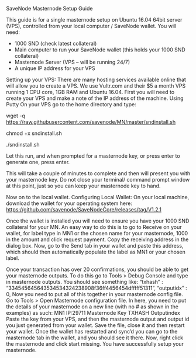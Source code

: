 SaveNode Masternode Setup Guide

This guide is for a single masternode setup on Ubuntu 16.04 64bit server (VPS), controlled from your local computer / SaveNode wallet.
You will need:

- 1000 SND (check latest collateral)
- Main computer to run your SaveNode wallet (this holds your 1000 SND collateral)
- Masternode Server (VPS – will be running 24/7)
- A unique IP address for your VPS

Setting up your VPS:
There are many hosting services available online that will allow you to create a VPS. We use Vultr.com and their $5 a month VPS running 1 CPU core, 1GB RAM and Ubuntu 16.04.
First you will need to create your VPS and make a note of the IP address of the machine.
Using Putty On your VPS go to the home directory and type:

wget -q https://raw.githubusercontent.com/savenode/MN/master/sndinstall.sh

chmod +x sndinstall.sh

./sndinstall.sh

Let this run, and when prompted for a masternode key, or press enter to generate one, press enter.

This will take a couple of minutes to complete and then will present you with your masternode key.
Do not close your terminal/ command prompt window at this point, just so you can keep your masternode key to hand.

Now on to the local wallet.
Configuring Local Wallet:
On your local machine, download the wallet for your operating system here:
https://github.com/savenode/SaveNodeCore/releases/tag/V1.2.1

Once the wallet is installed you will need to ensure you have your 1000 SND collateral for your MN.
An easy way to do this is to go to Receive on your wallet, for label type in MN1 or the chosen name for your masternode, 1000 in the amount and click request payment.
Copy the receiving address in the dialog box.
Now, go to the Send tab in your wallet and paste this address, which should then automatically populate the label as MN1 or your chosen label.

Once your transaction has over 20 confirmations, you should be able to get your masternode outputs.
To do this go to Tools > Debug Console and type in masternode outputs.
You should see something like: “txhash” : “334545645643534534324238908f36ff4456454dfffff51311”,
“outputidx” : 0,
Now you need to put all of this together in your masternode config file.
Go to Tools > Open Masternode configuration file.
In here, you need to put the details of your masternode on a new line (with no # as shown in the examples) as such:
MN1 IP:29711 Masternode Key TXHASH Outputindex
Paste the key from your VPS, and then the masternode output and output id you just generated from your wallet.
Save the file, close it and then restart your wallet.
Once the wallet has restarted and sync’d you can go to the masternode tab in the wallet, and you should see it there. Now, right click the masternode and click start missing.
You have successfully setup your masternode.

